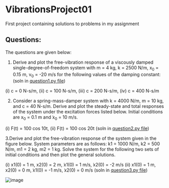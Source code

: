 # VibrationsProject01
First project containing solutions to problems in my assignment
## Questions:
The questions are given below:

1. Derive and plot the free-vibration response of a viscously damped single-degree-of-freedom
system with m = 4 kg, k = 2500 N/m, x<sub>0</sub> = 0.15 m, v<sub>0</sub> = -20 m/s for the following values of
the damping constant: (soln in [question1.py file](./question1.py))

(i) c = 0 N-s/m, (ii) c = 100 N-s/m, (iii) c = 200 N-s/m, (iv) c = 400 N-s/m


2. Consider a spring-mass-damper system with k = 4000 N/m, m = 10 kg, and c = 40 N-s/m.
Derive and plot the steady-state and total responses of the system under the excitation forces
listed below. Initial conditions are x<sub>0</sub> = 0.1 m and  ̇x<sub>0</sub> = 10 m/s.

(i) F(t) = 100 cos 10t, (ii) F(t) = 100 cos 20t
(soln in [question2.py file](./question2.py))


3.Derive and plot the free-vibration response of the system given in the figure below. System
parameters are as follows: k1 = 1000 N/m, k2 = 500 N/m, m1 = 2 kg, m2 = 1 kg. Solve the
system for the following two sets of initial conditions and then plot the general solutions.

(i) x1(0) = 1 m, x2(0) = 2 m,  ̇x1(0) = 1 m/s,  ̇x2(0) = -2 m/s
(ii) x1(0) = 1 m, x2(0) = 0 m,  ̇x1(0) = -1 m/s,  ̇x2(0) = 0 m/s
(soln in [question3.py file](./question3.py))

![image](https://user-images.githubusercontent.com/109093822/230718448-f3d64784-9da5-44a0-be57-67a107b8f8cf.png)
